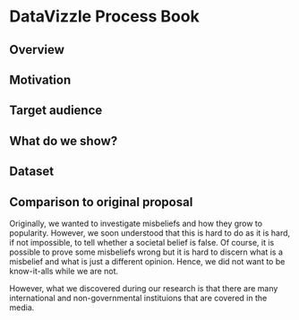 # DataVizzle Process Book

## Overview

## Motivation

## Target audience

## What do we show?

## Dataset

## Comparison to original proposal

Originally, we wanted to investigate misbeliefs and how they grow to popularity. However, we soon understood that this is hard to do as it is hard, if not impossible, to tell whether a societal belief is false. Of course, it is possible to prove some misbeliefs wrong but it is hard to discern what is a misbelief and what is just a different opinion. Hence, we did not want to be know-it-alls while we are not.

However, what we discovered during our research is that there are many international and non-governmental instituions that are covered in the media.
